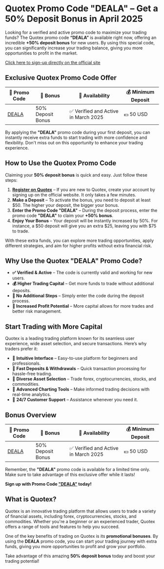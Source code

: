 <h1>Quotex Promo Code "DEALA" – Get a 50% Deposit Bonus in April 2025</h1>

<p>Looking for a verified and active promo code to maximize your trading funds? The Quotex promo code <strong>“DEALA”</strong> is available right now, offering an incredible <strong>+50% deposit bonus</strong> for new users. By using this special code, you can significantly increase your trading balance, giving you more opportunities to profit in the market.</p>

<a href="https://smartthriftfinder.com/quotex-kpseo">Click here to sign-up directly on the official site</a>

<h2>Exclusive Quotex Promo Code Offer</h2>
<table>
    <thead>
        <tr>
            <th>🔖 Promo Code</th>
            <th>🎁 Bonus</th>
            <th>📅 Availability</th>
            <th>💰 Minimum Deposit</th>
        </tr>
    </thead>
    <tbody>
        <tr>
            <td><a href="https://smartthriftfinder.com/quotex-kpseo">DEALA</a></td>
            <td>50% Deposit Bonus</td>
            <td>✅ Verified and Active in March 2025</td>
            <td>💵 50 USD</td>
        </tr>
    </tbody>
</table>

<p>By applying the <strong>"DEALA"</strong> promo code during your first deposit, you can instantly receive extra funds to start trading with more confidence and flexibility. Don't miss out on this opportunity to enhance your trading experience.</p>

<h2>How to Use the Quotex Promo Code</h2>
<p>Claiming your <strong>50% deposit bonus</strong> is quick and easy. Just follow these steps:</p>

<ol>
    <li><strong><a href="https://qxbroker.com/ru/sign-up">Register on Quotex</a></strong> – If you are new to Quotex, create your account by signing up on the official website. It only takes a few minutes.</li>
    <li><strong>Make a Deposit</strong> – To activate the bonus, you need to deposit at least $50. The higher your deposit, the bigger your bonus.</li>
    <li><strong>Enter the Promo Code "DEALA"</strong> – During the deposit process, enter the promo code <strong>"DEALA"</strong> to claim your <strong>+50% bonus</strong>.</li>
    <li><strong>Enjoy Your Bonus</strong> – Your deposit will be instantly increased by 50%. For instance, a $50 deposit will give you an extra $25, leaving you with $75 to trade.</li>
</ol>

<p>With these extra funds, you can explore more trading opportunities, apply different strategies, and aim for higher profits without extra financial risk.</p>

<h2>Why Use the Quotex "DEALA" Promo Code?</h2>
<ul>
    <li><strong>✅ Verified & Active</strong> – The code is currently valid and working for new users.</li>
    <li><strong>💰 Higher Trading Capital</strong> – Get more funds to trade without additional deposits.</li>
    <li><strong>🎯 No Additional Steps</strong> – Simply enter the code during the deposit process.</li>
    <li><strong>🚀 Increased Profit Potential</strong> – More capital allows for more trades and better risk management.</li>
</ul>

<h2>Start Trading with More Capital</h2>
<p>Quotex is a leading trading platform known for its seamless user experience, wide asset selection, and secure transactions. Here’s why traders prefer it:</p>
<ul>
    <li>🔹 <strong>Intuitive Interface</strong> – Easy-to-use platform for beginners and professionals.</li>
    <li>🔹 <strong>Fast Deposits & Withdrawals</strong> – Quick transaction processing for hassle-free trading.</li>
    <li>🔹 <strong>Diverse Asset Selection</strong> – Trade forex, cryptocurrencies, stocks, and commodities.</li>
    <li>🔹 <strong>Advanced Charting Tools</strong> – Make informed trading decisions with real-time analytics.</li>
    <li>🔹 <strong>24/7 Customer Support</strong> – Assistance whenever you need it.</li>
</ul>

<h2>Bonus Overview</h2>
<table>
    <thead>
        <tr>
            <th>🔖 Promo Code</th>
            <th>🎁 Bonus</th>
            <th>📅 Availability</th>
            <th>💰 Minimum Deposit</th>
        </tr>
    </thead>
    <tbody>
        <tr>
            <td><a href="https://smartthriftfinder.com/quotex-kpseo">DEALA</a></td>
            <td>50% Deposit Bonus</td>
            <td>✅ Verified and Active in March 2025</td>
            <td>💵 50 USD</td>
        </tr>
    </tbody>
</table>

<p>Remember, the <strong>"DEALA"</strong> promo code is available for a limited time only. Make sure to take advantage of this exclusive offer while it lasts!</p>

<strong>Sign up with Promo Code <a href="https://smartthriftfinder.com/quotex-kpseo">"DEALA"</a> today!</strong>

<h2>What is Quotex?</h2>
<p>Quotex is an innovative trading platform that allows users to trade a variety of financial assets, including forex, cryptocurrencies, stocks, and commodities. Whether you're a beginner or an experienced trader, Quotex offers a range of tools and features to help you succeed.</p>
<p>One of the key benefits of trading on Quotex is its <strong>promotional bonuses</strong>. By using the <strong>DEALA</strong> promo code, you can start your trading journey with extra funds, giving you more opportunities to profit and grow your portfolio.</p>

<p>Take advantage of this amazing <strong>50% deposit bonus</strong> today and boost your trading potential!</p>
